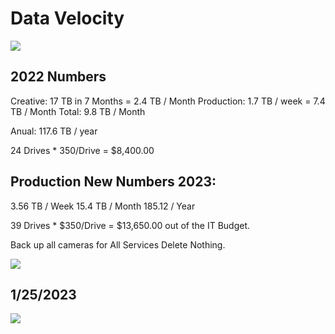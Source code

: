 # Data Velocity
![](https://hd.newspring.org/uploads/2a836ab5-83cb-4fc0-9f1d-d480fa7dd08a.png)

## 2022 Numbers

Creative:      17 TB in 7 Months  = 2.4 TB / Month
Production:    1.7 TB / week = 7.4 TB / Month
Total:         9.8 TB / Month

Anual:   117.6 TB / year

24 Drives * 350/Drive = $8,400.00



## Production New Numbers 2023:



3.56 TB / Week
15.4 TB / Month
185.12 / Year

39 Drives * $350/Drive = $13,650.00 out of the IT Budget.

Back up all cameras for All Services Delete Nothing.







![](https://hd.newspring.org/uploads/97ac5492-ae5e-4203-b94a-9cd8c66b3db2.png)

## 1/25/2023
![](https://hd.newspring.org/uploads/3bfe54f3-b2b9-4106-bedd-15a9d45bc073.png)





